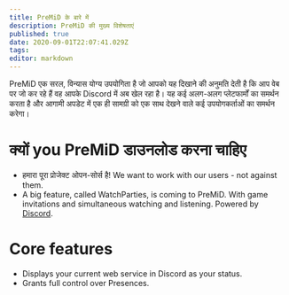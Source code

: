 ```yaml
---
title: PreMiD के बारे में
description: PreMiD की मुख्य विशेषताएं
published: true
date: 2020-09-01T22:07:41.029Z
tags:
editor: markdown
---
```


PreMiD एक सरल, विन्यास योग्य उपयोगिता है जो आपको यह दिखाने की अनुमति देती है कि आप वेब पर जो कर रहे हैं वह आपके Discord में अब खेल रहा है। यह कई अलग-अलग प्लेटफार्मों का समर्थन करता है और आगामी अपडेट में एक ही सामग्री को एक साथ देखने वाले कई उपयोगकर्ताओं का समर्थन करेगा।

# क्यों you PreMiD डाउनलोड करना चाहिए
- हमारा पूरा प्रोजेक्ट ओपन-सोर्स है! We want to work with our users - not against them.
- A big feature, called WatchParties, is coming to PreMiD. With game invitations and simultaneous watching and listening. Powered by [Discord](https://discordapp.com/).

# Core features
- Displays your current web service in Discord as your status.
- Grants full control over Presences.